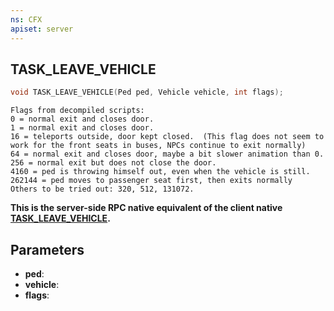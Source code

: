 ```yaml
---
ns: CFX
apiset: server
---
```

## TASK_LEAVE_VEHICLE

```c
void TASK_LEAVE_VEHICLE(Ped ped, Vehicle vehicle, int flags);
```

```
Flags from decompiled scripts:
0 = normal exit and closes door.
1 = normal exit and closes door.
16 = teleports outside, door kept closed.  (This flag does not seem to work for the front seats in buses, NPCs continue to exit normally)
64 = normal exit and closes door, maybe a bit slower animation than 0.
256 = normal exit but does not close the door.
4160 = ped is throwing himself out, even when the vehicle is still.
262144 = ped moves to passenger seat first, then exits normally
Others to be tried out: 320, 512, 131072.
```

**This is the server-side RPC native equivalent of the client native [TASK\_LEAVE\_VEHICLE](?_0xD3DBCE61A490BE02).**

## Parameters
* **ped**: 
* **vehicle**: 
* **flags**: 

